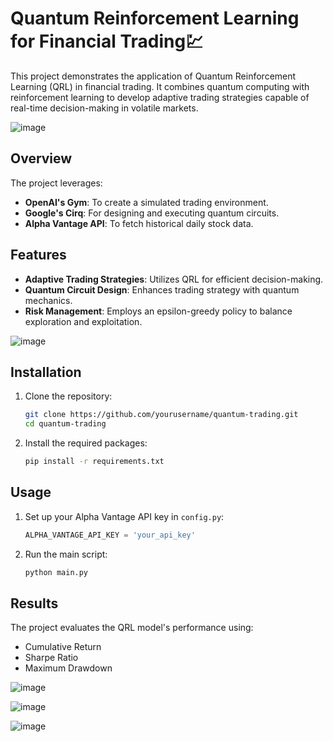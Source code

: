 # Quantum Reinforcement Learning for Financial Trading💹

This project demonstrates the application of Quantum Reinforcement Learning (QRL) in financial trading. It combines quantum computing with reinforcement learning to develop adaptive trading strategies capable of real-time decision-making in volatile markets.

![image](https://github.com/user-attachments/assets/7a10542f-2209-499d-a6ef-ab1f70bc3826)


## Overview

The project leverages:
- **OpenAI's Gym**: To create a simulated trading environment.
- **Google's Cirq**: For designing and executing quantum circuits.
- **Alpha Vantage API**: To fetch historical daily stock data.

## Features

- **Adaptive Trading Strategies**: Utilizes QRL for efficient decision-making.
- **Quantum Circuit Design**: Enhances trading strategy with quantum mechanics.
- **Risk Management**: Employs an epsilon-greedy policy to balance exploration and exploitation.

![image](https://github.com/user-attachments/assets/458a58d3-35e6-4156-89d0-dab41e264c9e)

## Installation

1. Clone the repository:
   ```bash
   git clone https://github.com/yourusername/quantum-trading.git
   cd quantum-trading
   ```

2. Install the required packages:
   ```bash
   pip install -r requirements.txt
   ```

## Usage

1. Set up your Alpha Vantage API key in `config.py`:
   ```python
   ALPHA_VANTAGE_API_KEY = 'your_api_key'
   ```

2. Run the main script:
   ```bash
   python main.py
   ```

## Results

The project evaluates the QRL model's performance using:
- Cumulative Return
- Sharpe Ratio
- Maximum Drawdown
  
![image](https://github.com/user-attachments/assets/0b0f0f28-b6ee-4f65-ba74-225bd7df50cb)

![image](https://github.com/user-attachments/assets/3d943776-a4cc-4e8d-b6a0-0d71fc881326)

![image](https://github.com/user-attachments/assets/6ee6b3a8-930d-4369-9724-81f8225d8034)


